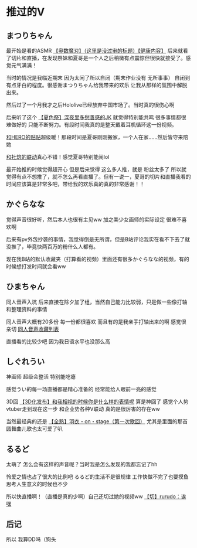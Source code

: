 # 推过的V

## まつりちゃん

最开始是看的ASMR [【奥数魔刃】（这里是没过审的标题）【健康内容】](https://www.bilibili.com/video/BV1H4411t7Hm) 后来就看了切片和直播，在发现祭妹和夏哥是一个人之后稍微有点震惊但很快就接受了。感觉元气满满！

当时的情况是我临近期末 因为太闲了所以自闭（期末作业没有 无所事事） 自闭到有点牙白的程度。很感谢まつりちゃん给我带来的欢乐 让我从那样的氛围中解脱出来。

然后过了一个月我才之后Hololive已经放弃中国市场了。当时真的很伤心啊

后来听了这个 [【夏色祭】深夜里多愁善感的JK](https://www.bilibili.com/video/BV1yJ411c7U6) 就觉得特别能共鸣 很多事情都很难做好的 只能不断努力。有段时间我真的是整天戴着耳机循环这一份视频。

[和HERO的贴贴](https://space.bilibili.com/24502827/favlist?fid=1138677427)超级暖！那段时间是夏哥刚刚搬家，一个人在家……然后皆守来陪她

[和社筑的联动](https://space.bilibili.com/24502827/favlist?fid=1138707427)真心不错！感觉夏哥特别能闹lol

最开始推的时候觉得超开心 但是后来觉得 这么多人推，就是 粉丝太多了 所以就觉得有点不想推了，就不怎么再看直播了。但有一说一，夏哥的切片和直播我看的时间应该算是非常多吧，带给我的欢乐真的真的非常感谢！！

## かぐらなな

觉得声音很好听，然后本人也很有主见ww 加之美少女画师的实际设定 很难不喜欢啊

后来有pv外包抄袭的事情，我觉得倒是无所谓，但是B站评论我实在看不下去了就没推了，毕竟快两百万的粉什么人都有。

现在我B站的默认收藏夹（打算看的视频）里面还有很多かぐらなな的视频，有的时候想打发时间就会看ww

## ひまちゃん

同人音声入坑 后来直接在除夕加了组，当然自己能力比较弱，只是做一些像打轴和整理资料的事情

同人音声大概有20多份 每一份都很喜欢 而且有的是我亲手打轴出来的啊 感觉很亲切 [同人音声收藏列表](https://space.bilibili.com/1940246442/favlist?fid=1176841042)

直播看的比较少吧 因为我日语水平也没那么高

## しぐれうい

神画师 超级会整活 特别能吃瘪

感觉うい的每一场直播都是精心准备的 经常能给人眼前一亮的感觉

3D回 [【3D化发布】和我相视的时候你是什么样的表情呢](https://www.bilibili.com/video/BV1TS4y1f7fy) 算是神回了 感觉个人势vtuber走到现在这一步 和企业势各种V联动 真的是很厉害的存在ww

当然最经典的还是 [【全熟】羽衣・on・stage（第一次歌回）](https://www.bilibili.com/video/BV1FQ4y1M7ef) 尤其是里面的那首圆舞曲儿歌也太可爱了叭

## るるど

太萌了 怎么会有这样的声音呢？当时我是怎么发现的我都忘记了hh

怜爱之情也占了很大的比例吧 るるど的生活不是很规律 工作快做不完了也要摸鱼 思考人生意义的时候也不少

所以快直播啊！（直播是真的少啊）自己还切过她的视频ww [【切】rurudo：诶嘿](https://www.bilibili.com/video/BV1pR4y1u7y6)

## 后记

所以 我算DD吗（狗头
